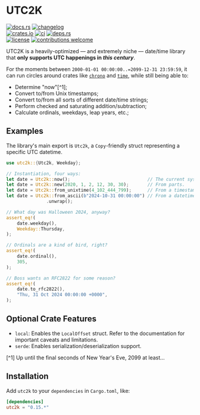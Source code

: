 # UTC2K

[![docs.rs](https://img.shields.io/docsrs/utc2k.svg?style=flat-square&label=docs.rs)](https://docs.rs/utc2k/)
[![changelog](https://img.shields.io/crates/v/utc2k.svg?style=flat-square&label=changelog&color=9b59b6)](https://github.com/Blobfolio/utc2k/blob/master/CHANGELOG.md)<br>
[![crates.io](https://img.shields.io/crates/v/utc2k.svg?style=flat-square&label=crates.io)](https://crates.io/crates/utc2k)
[![ci](https://img.shields.io/github/actions/workflow/status/Blobfolio/utc2k/ci.yaml?style=flat-square&label=ci)](https://github.com/Blobfolio/utc2k/actions)
[![deps.rs](https://deps.rs/crate/utc2k/latest/status.svg?style=flat-square&label=deps.rs)](https://deps.rs/crate/utc2k/)<br>
[![license](https://img.shields.io/badge/license-wtfpl-ff1493?style=flat-square)](https://en.wikipedia.org/wiki/WTFPL)
[![contributions welcome](https://img.shields.io/badge/PRs-welcome-brightgreen.svg?style=flat-square&label=contributions)](https://github.com/Blobfolio/utc2k/issues)

UTC2K is a heavily-optimized — and extremely niche — date/time library that **only supports UTC happenings in _this century_**.

For the moments between `2000-01-01 00:00:00..=2099-12-31 23:59:59`, it can run circles around crates like [`chrono`](https://crates.io/crates/chrono) and [`time`](https://crates.io/crates/time), while still being able to:

* Determine "now"[^1];
* Convert to/from Unix timestamps;
* Convert to/from all sorts of different date/time strings;
* Perform checked and saturating addition/subtraction;
* Calculate ordinals, weekdays, leap years, etc.;



## Examples

The library's main export is `Utc2k`, a `Copy`-friendly struct representing a specific UTC datetime.

```rust
use utc2k::{Utc2k, Weekday};

// Instantiation, four ways:
let date = Utc2k::now();                             // The current system time.
let date = Utc2k::new(2020, 1, 2, 12, 30, 30);       // From parts.
let date = Utc2k::from_unixtime(4_102_444_799);      // From a timestamp.
let date = Utc2k::from_ascii(b"2024-10-31 00:00:00") // From a datetime string.
               .unwrap();

// What day was Halloween 2024, anyway?
assert_eq!(
    date.weekday(),
    Weekday::Thursday,
);

// Ordinals are a kind of bird, right?
assert_eq!(
    date.ordinal(),
    305,
);

// Boss wants an RFC2822 for some reason?
assert_eq!(
    date.to_rfc2822(),
    "Thu, 31 Oct 2024 00:00:00 +0000",
);
```



## Optional Crate Features

* `local`: Enables the `LocalOffset` struct. Refer to the documentation for important caveats and limitations.
* `serde`: Enables serialization/deserialization support.



[^1] Up until the final seconds of New Year's Eve, 2099 at least…



## Installation

Add `utc2k` to your `dependencies` in `Cargo.toml`, like:

```toml
[dependencies]
utc2k = "0.15.*"
```
